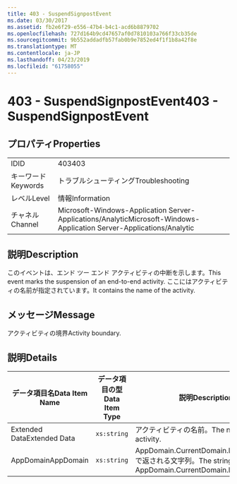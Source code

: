 ```yaml
---
title: 403 - SuspendSignpostEvent
ms.date: 03/30/2017
ms.assetid: fb2e6f29-e556-47b4-b4c1-acd6b8879702
ms.openlocfilehash: 727d164b9cd47657af0d7810103a766f33cb35de
ms.sourcegitcommit: 9b552addadfb57fab0b9e7852ed4f1f1b8a42f8e
ms.translationtype: MT
ms.contentlocale: ja-JP
ms.lasthandoff: 04/23/2019
ms.locfileid: "61758055"
---
```

# <a name="403---suspendsignpostevent"></a><span data-ttu-id="8a843-102">403 - SuspendSignpostEvent</span><span class="sxs-lookup"><span data-stu-id="8a843-102">403 - SuspendSignpostEvent</span></span>
## <a name="properties"></a><span data-ttu-id="8a843-103">プロパティ</span><span class="sxs-lookup"><span data-stu-id="8a843-103">Properties</span></span>  
  
|||  
|-|-|  
|<span data-ttu-id="8a843-104">ID</span><span class="sxs-lookup"><span data-stu-id="8a843-104">ID</span></span>|<span data-ttu-id="8a843-105">403</span><span class="sxs-lookup"><span data-stu-id="8a843-105">403</span></span>|  
|<span data-ttu-id="8a843-106">キーワード</span><span class="sxs-lookup"><span data-stu-id="8a843-106">Keywords</span></span>|<span data-ttu-id="8a843-107">トラブルシューティング</span><span class="sxs-lookup"><span data-stu-id="8a843-107">Troubleshooting</span></span>|  
|<span data-ttu-id="8a843-108">レベル</span><span class="sxs-lookup"><span data-stu-id="8a843-108">Level</span></span>|<span data-ttu-id="8a843-109">情報</span><span class="sxs-lookup"><span data-stu-id="8a843-109">Information</span></span>|  
|<span data-ttu-id="8a843-110">チャネル</span><span class="sxs-lookup"><span data-stu-id="8a843-110">Channel</span></span>|<span data-ttu-id="8a843-111">Microsoft-Windows-Application Server-Applications/Analytic</span><span class="sxs-lookup"><span data-stu-id="8a843-111">Microsoft-Windows-Application Server-Applications/Analytic</span></span>|  
  
## <a name="description"></a><span data-ttu-id="8a843-112">説明</span><span class="sxs-lookup"><span data-stu-id="8a843-112">Description</span></span>  
 <span data-ttu-id="8a843-113">このイベントは、エンド ツー エンド アクティビティの中断を示します。</span><span class="sxs-lookup"><span data-stu-id="8a843-113">This event marks the suspension of an end-to-end activity.</span></span> <span data-ttu-id="8a843-114">ここにはアクティビティの名前が指定されています。</span><span class="sxs-lookup"><span data-stu-id="8a843-114">It contains the name of the activity.</span></span>  
  
## <a name="message"></a><span data-ttu-id="8a843-115">メッセージ</span><span class="sxs-lookup"><span data-stu-id="8a843-115">Message</span></span>  
 <span data-ttu-id="8a843-116">アクティビティの境界</span><span class="sxs-lookup"><span data-stu-id="8a843-116">Activity boundary.</span></span>  
  
## <a name="details"></a><span data-ttu-id="8a843-117">説明</span><span class="sxs-lookup"><span data-stu-id="8a843-117">Details</span></span>  
  
|<span data-ttu-id="8a843-118">データ項目名</span><span class="sxs-lookup"><span data-stu-id="8a843-118">Data Item Name</span></span>|<span data-ttu-id="8a843-119">データ項目の型</span><span class="sxs-lookup"><span data-stu-id="8a843-119">Data Item Type</span></span>|<span data-ttu-id="8a843-120">説明</span><span class="sxs-lookup"><span data-stu-id="8a843-120">Description</span></span>|  
|--------------------|--------------------|-----------------|  
|<span data-ttu-id="8a843-121">Extended Data</span><span class="sxs-lookup"><span data-stu-id="8a843-121">Extended Data</span></span>|`xs:string`|<span data-ttu-id="8a843-122">アクティビティの名前。</span><span class="sxs-lookup"><span data-stu-id="8a843-122">The name of the activity.</span></span>|  
|<span data-ttu-id="8a843-123">AppDomain</span><span class="sxs-lookup"><span data-stu-id="8a843-123">AppDomain</span></span>|`xs:string`|<span data-ttu-id="8a843-124">AppDomain.CurrentDomain.FriendlyName で返される文字列。</span><span class="sxs-lookup"><span data-stu-id="8a843-124">The string returned by AppDomain.CurrentDomain.FriendlyName.</span></span>|
